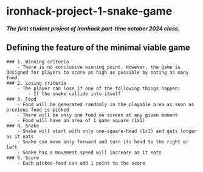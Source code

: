 # ironhack-project-1-snake-game
##### The first student project of Ironhack part-time october 2024 class. 

## Defining the feature of the minimal viable game
    ### 1. Winning criteria
        - There is no conclusive winning point. However, the game is designed for players to score as high as possible by eating as many food.
    ### 2. Losing criteria
        - The player can lose if one of the following things happen:
            - If the snake collide into itself
    ### 3. Food
        - Food will be generated randomly in the playable area as soon as previous food is picked
        - There will be only one food on screen at any given moment
        - Food will have an area of 1 game square (1x1)
    ### 4. Snake
        - Snake will start with only one-square-head (1x1) and gets longer as it eats
        - Snake can move only forward and turn its head to the right or left
        - Snake has a movement speed will increase as it eats
    ### 5. Score
        - Each picked-food can add 1 point to the score
    
